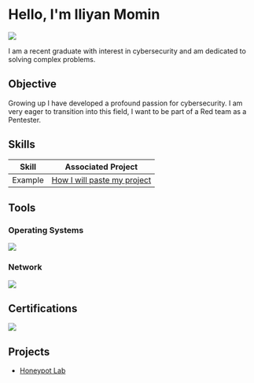 # Hello, I'm Iliyan Momin
<a href="https://www.linkedin.com/in/iliyan-momin-8253281b9/"><img src="https://img.shields.io/badge/-LinkedIn-0072b1?&style=for-the-badge&logo=linkedin&logoColor=white" /></a>



I am a recent graduate with interest in cybersecurity and am dedicated to solving complex problems.

## Objective

Growing up I have developed a profound passion for cybersecurity. I am very eager to transition into this field, I want to be part of a Red team as a Pentester.


## Skills


| Skill                                         | Associated Project         |
|-----------------------------------------------|----------------------------|
| Example                                       | <a href="https://github.com/IliyanMomin/Honeypot-Lab/blob/main">How I will paste my project</a>|






## Tools

### Operating Systems
<div>
  <img src="https://img.shields.io/badge/OS-Kali%20Linux-blue?logo=linux&logoColor=white" />
</div>

### Network
<div>
  <img src="https://img.shields.io/badge/Packet%20Analyzer-Wireshark-green?logo=wireshark&logoColor=white" />
</div>

## Certifications
<div>
<img src="https://img.shields.io/badge/Credential-CompTIA%20Security%2B-blue?logo=comptia&logoColor=white" />
</div>

## Projects
- <a href="https://github.com/IliyanMomin/Honeypot-Lab/blob/main">Honeypot Lab</a>
